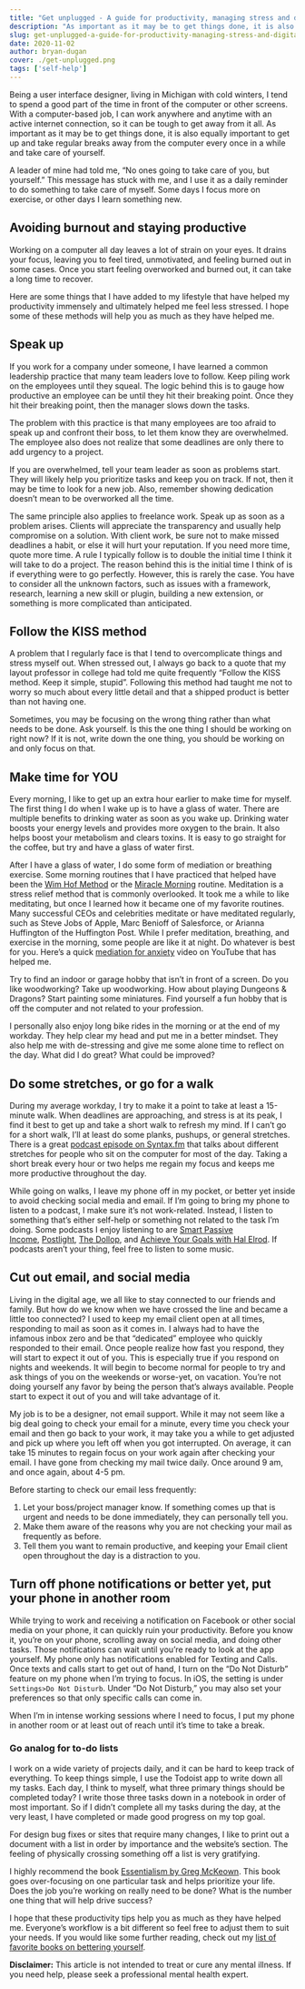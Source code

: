```yaml
---
title: "Get unplugged - A guide for productivity, managing stress and digital burnout"
description: "As important as it may be to get things done, it is also equally important to get up and take regular breaks away from the computer every once in a while and take care of yourself."
slug: get-unplugged-a-guide-for-productivity-managing-stress-and-digital-burnout
date: 2020-11-02
author: bryan-dugan
cover: ./get-unplugged.png
tags: ['self-help']
---
```


Being a user interface designer, living in Michigan with cold winters, I tend to spend a good part of the time in front of the computer or other screens. With a computer-based job, I can work anywhere and anytime with an active internet connection, so it can be tough to get away from it all. As important as it may be to get things done, it is also equally important to get up and take regular breaks away from the computer every once in a while and take care of yourself.

A leader of mine had told me, “No ones going to take care of you, but yourself.” This message has stuck with me, and I use it as a daily reminder to do something to take care of myself. Some days I focus more on exercise, or other days I learn something new.

## Avoiding burnout and staying productive

Working on a computer all day leaves a lot of strain on your eyes. It drains your focus, leaving you to feel tired, unmotivated, and feeling burned out in some cases. Once you start feeling overworked and burned out, it can take a long time to recover.

Here are some things that I have added to my lifestyle that have helped my productivity immensely and ultimately helped me feel less stressed. I hope some of these methods will help you as much as they have helped me.

## Speak up

If you work for a company under someone, I have learned a common leadership practice that many team leaders love to follow. Keep piling work on the employees until they squeal. The logic behind this is to gauge how productive an employee can be until they hit their breaking point. Once they hit their breaking point, then the manager slows down the tasks.

The problem with this practice is that many employees are too afraid to speak up and confront their boss, to let them know they are overwhelmed. The employee also does not realize that some deadlines are only there to add urgency to a project.

If you are overwhelmed, tell your team leader as soon as problems start. They will likely help you prioritize tasks and keep you on track. If not, then it may be time to look for a new job. Also, remember showing dedication doesn’t mean to be overworked all the time.

The same principle also applies to freelance work. Speak up as soon as a problem arises. Clients will appreciate the transparency and usually help compromise on a solution. With client work, be sure not to make missed deadlines a habit, or else it will hurt your reputation. If you need more time, quote more time. A rule I typically follow is to double the initial time I think it will take to do a project. The reason behind this is the initial time I think of is if everything were to go perfectly. However, this is rarely the case. You have to consider all the unknown factors, such as issues with a framework, research, learning a new skill or plugin, building a new extension, or something is more complicated than anticipated.

## Follow the KISS method

A problem that I regularly face is that I tend to overcomplicate things and stress myself out. When stressed out, I always go back to a quote that my layout professor in college had told me quite frequently “Follow the KISS method. Keep it simple, stupid”. Following this method had taught me not to worry so much about every little detail and that a shipped product is better than not having one.

Sometimes, you may be focusing on the wrong thing rather than what needs to be done. Ask yourself. Is this the one thing I should be working on right now? If it is not, write down the one thing, you should be working on and only focus on that.

## Make time for YOU

Every morning, I like to get up an extra hour earlier to make time for myself. The first thing I do when I wake up is to have a glass of water. There are multiple benefits to drinking water as soon as you wake up. Drinking water boosts your energy levels and provides more oxygen to the brain. It also helps boost your metabolism and clears toxins. It is easy to go straight for the coffee, but try and have a glass of water first.

After I have a glass of water, I do some form of mediation or breathing exercise. Some morning routines that I have practiced that helped have been the [Wim Hof Method](https://www.wimhofmethod.com/) or the [Miracle Morning](https://amzn.to/3ohUEAy) routine. Meditation is a stress relief method that is commonly overlooked. It took me a while to like meditating, but once I learned how it became one of my favorite routines. Many successful CEOs and celebrities meditate or have meditated regularly, such as Steve Jobs of Apple, Marc Benioff of Salesforce, or Arianna Huffington of the Huffington Post. While I prefer meditation, breathing, and exercise in the morning, some people are like it at night. Do whatever is best for you. Here’s a quick [mediation for anxiety](https://youtu.be/O-6f5wQXSu8) video on YouTube that has helped me.

Try to find an indoor or garage hobby that isn’t in front of a screen. Do you like woodworking? Take up woodworking. How about playing Dungeons & Dragons? Start painting some miniatures. Find yourself a fun hobby that is off the computer and not related to your profession.

I personally also enjoy long bike rides in the morning or at the end of my workday. They help clear my head and put me in a better mindset. They also help me with de-stressing and give me some alone time to reflect on the day. What did I do great? What could be improved?

## Do some stretches, or go for a walk

During my average workday, I try to make it a point to take at least a 15-minute walk. When deadlines are approaching, and stress is at its peak, I find it best to get up and take a short walk to refresh my mind. If I can’t go for a short walk, I’ll at least do some planks, pushups, or general stretches. There is a great [podcast episode on Syntax.fm](https://syntax.fm/show/293/hasty-treat-stretching-for-developers-with-scott) that talks about different stretches for people who sit on the computer for most of the day. Taking a short break every hour or two helps me regain my focus and keeps me more productive throughout the day.

While going on walks, I leave my phone off in my pocket, or better yet inside to avoid checking social media and email. If I’m going to bring my phone to listen to a podcast, I make sure it’s not work-related. Instead, I listen to something that’s either self-help or something not related to the task I’m doing. Some podcasts I enjoy listening to are [Smart Passive Income](https://www.smartpassiveincome.com/listen/), [Postlight](https://postlight.com/podcast), [The Dollop](https://www.dolloppodcast.com/podcast), and [Achieve Your Goals with Hal Elrod](https://halelrod.com/podcast/). If podcasts aren’t your thing, feel free to listen to some music.

## Cut out email, and social media

Living in the digital age, we all like to stay connected to our friends and family. But how do we know when we have crossed the line and became a little too connected? I used to keep my email client open at all times, responding to mail as soon as it comes in. I always had to have the infamous inbox zero and be that “dedicated” employee who quickly responded to their email. Once people realize how fast you respond, they will start to expect it out of you. This is especially true if you respond on nights and weekends. It will begin to become normal for people to try and ask things of you on the weekends or worse-yet, on vacation. You’re not doing yourself any favor by being the person that’s always available. People start to expect it out of you and will take advantage of it.

My job is to be a designer, not email support. While it may not seem like a big deal going to check your email for a minute, every time you check your email and then go back to your work, it may take you a while to get adjusted and pick up where you left off when you got interrupted. On average, it can take 15 minutes to regain focus on your work again after checking your email. I have gone from checking my mail twice daily. Once around 9 am, and once again, about 4-5 pm.

Before starting to check our email less frequently:

1. Let your boss/project manager know. If something comes up that is urgent and needs to be done immediately, they can personally tell you.
2. Make them aware of the reasons why you are not checking your mail as frequently as before.
3. Tell them you want to remain productive, and keeping your Email client open throughout the day is a distraction to you.

## Turn off phone notifications or better yet, put your phone in another room

While trying to work and receiving a notification on Facebook or other social media on your phone, it can quickly ruin your productivity. Before you know it, you’re on your phone, scrolling away on social media, and doing other tasks. Those notifications can wait until you’re ready to look at the app yourself. My phone only has notifications enabled for Texting and Calls. Once texts and calls start to get out of hand, I turn on the “Do Not Disturb” feature on my phone when I’m trying to focus. In iOS, the setting is under `Settings>Do Not Disturb`. Under “Do Not Disturb,” you may also set your preferences so that only specific calls can come in.

When I’m in intense working sessions where I need to focus, I put my phone in another room or at least out of reach until it’s time to take a break.

### **Go analog for to-do lists**

I work on a wide variety of projects daily, and it can be hard to keep track of everything. To keep things simple, I use the Todoist app to write down all my tasks. Each day, I think to myself, what three primary things should be completed today? I write those three tasks down in a notebook in order of most important. So if I didn’t complete all my tasks during the day, at the very least, I have completed or made good progress on my top goal.

For design bug fixes or sites that require many changes, I like to print out a document with a list in order by importance and the website’s section. The feeling of physically crossing something off a list is very gratifying.

I highly recommend the book [Essentialism by Greg McKeown](https://amzn.to/3dTGh0z). This book goes over-focusing on one particular task and helps prioritize your life. Does the job you’re working on really need to be done? What is the number one thing that will help drive success?

I hope that these productivity tips help you as much as they have helped me. Everyone’s workflow is a bit different so feel free to adjust them to suit your needs. If you would like some further reading, check out my [list of favorite books on bettering yourself](https://bryandugan.com/books-i-love-on-design-development-and-bettering-yourself/).

**Disclaimer:** This article is not intended to treat or cure any mental illness. If you need help, please seek a professional mental health expert.
